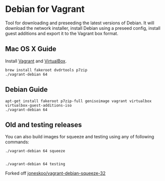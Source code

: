 # Debian for Vagrant

Tool for downloading and preseeding the latest versions of Debian.
It will download the network installer, install Debian using a preseed
config, install guest additions and export it to the Vagrant box format.

## Mac OS X Guide

Install [Vagrant](http://www.vagrantup.com/downloads.html) and
[VirtualBox](https://www.virtualbox.org/wiki/Downloads).

    brew install fakeroot dvdrtools p7zip
    ./vagrant-debian 64


## Debian Guide

    apt-get install fakeroot p7zip-full genisoimage vagrant virtualbox virtualbox-guest-additions-iso
    ./vagrant-debian 64


## Old and testing releases

You can also build images for squeeze and testing using any of following commands:

    ./vagrant-debian 64 squeeze


    ./vagrant-debian 64 testing

Forked off [joneskoo/vagrant-debian-squeeze-32](https://github.com/joneskoo/vagrant-debian-squeeze-32)
